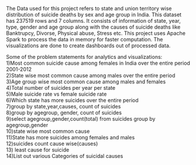 The Data used for this project refers to state and union territory wise distribution of suicide deaths by sex and age group in India.
This dataset has 237519 rows and 7 columns. It consists of information of state, year, type, gender and age group along with the causes of suicide deaths like Banktrupcy, Divorse, Physical abuse, Stress etc.
This project uses Apache Spark to process the data in memory for faster computation. The visualizations are done to create dashboards out of processed data.

Some of the problem statements for analytics and visualizations:\
1)Most common suicide cause among females in India over the entire period 2001-2012\
2)State wise most common cause among males over the entire period\
3)Age group wise most common cause among males and females\
4)Total number of suicides per year per state\
5)Male suicide rate vs female suicide rate\
6)Which state has more suicides over the entire period\
7)group by state,year,causes, count of suicides\
8)group by agegroup, gender, count of suicides\
9)select agegroup,gender,count(total) from suicides group by agegroup,gender\
10)state wise most common cause\
11)State has more suicides among females and males\
12)suicides count cause wise(causes)\
13) least cause for suicide\
14)List out various Categories of suicidal causes
